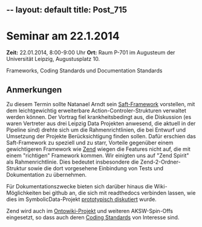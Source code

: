 --
layout: default
title: Post_715
---


# Seminar am 22.1.2014

<strong>Zeit:</strong> 22.01.2014, 8:00-9:00 Uhr
<strong>Ort:</strong> Raum P-701 im Augusteum der Universität Leipzig, Augustusplatz 10.

Frameworks, Coding Standards und Documentation Standards
<h2>Anmerkungen</h2>
Zu diesem Termin sollte Natanael Arndt sein <a href="https://github.com/white-gecko/Saft">Saft-Framework</a> vorstellen, mit dem leichtgewichtig erweiterbare Action-Controler-Strukturen verwaltet werden können. Der Vortrag fiel krankheitsbedingt aus, die Diskussion (es waren Vertreter aus drei Leipzig Data Projekten anwesend, die aktuell in der Pipeline sind) drehte sich um die Rahmenrichtlinien, die bei Entwurf und Umsetzung der Projekte Berücksichtigung finden sollen. Dafür erschien das Saft-Framework zu speziell und zu starr, Vorteile gegenüber einem gewichtigeren Framework wie <a href="http://framework.zend.com">Zend</a> wiegen die Features nicht auf, die mit einem "richtigen" Framework kommen. Wir einigten uns auf "Zend Spirit" als Rahmenrichtlinie. Dies bedeutet insbesondere die Zend-2-Ordner-Struktur sowie die dort vorgesehene Einbindung von Tests und Dokumentation zu übernehmen.

Für Dokumentationszwecke bieten sich darüber hinaus die Wiki-Möglichkeiten bei github an, die sich mit readthedocs verbinden lassen, wie dies im SymbolicData-Projekt <a href="http://symbolicdata.org/wiki/Organization">prototypisch diskutiert</a> wurde.

Zend wird auch im <a href="http://aksw.org/Projects/OntoWiki.html">Ontowiki-Projekt</a> und weiteren AKSW-Spin-Offs eingesetzt, so dass auch deren <a href="https://github.com/AKSW/OntoWiki/wiki/Coding-Standards">Coding Standards</a> von Interesse sind.

